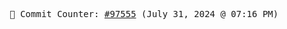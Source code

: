 <p align="center">
    <samp>
        📮 Commit Counter: <a href="https://github.com/Javascript-void0/Javascript-void0/commits/main">#97555</a> (July 31, 2024 @ 07:16 PM)
    </samp>
</p>
